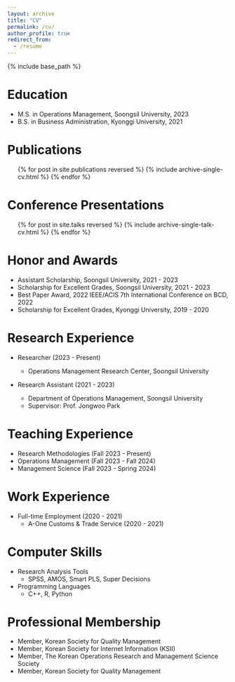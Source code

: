```yaml
---
layout: archive
title: "CV"
permalink: /cv/
author_profile: true
redirect_from:
  - /resume
---
```


{% include base_path %}

Education
======
* M.S. in Operations Management, Soongsil University, 2023
* B.S. in Business Administration, Kyonggi University, 2021

Publications
======
  <ul>{% for post in site.publications reversed %}
    {% include archive-single-cv.html %}
  {% endfor %}</ul>

Conference Presentations
======
  <ul>{% for post in site.talks reversed %}
    {% include archive-single-talk-cv.html  %}
  {% endfor %}</ul> 

Honor and Awards
======
* Assistant Scholarship, Soongsil University, 2021 - 2023
* Scholarship for Excellent Grades, Soongsil University, 2021 - 2023
* Best Paper Award, 2022 IEEE/ACIS 7th International Conference on BCD, 2022
* Scholarship for Excellent Grades, Kyonggi University, 2019 - 2020  

Research Experience
======
* Researcher (2023 - Present)
  * Operations Management Research Center, Soongsil University

* Research Assistant (2021 - 2023)
  * Department of Operations Management, Soongsil University
  * Supervisor: Prof. Jongwoo Park

Teaching Experience
======
* Research Methodologies (Fall 2023 - Present)
* Operations Management (Fall 2023 - Fall 2024)
* Management Science (Fall 2023 - Spring 2024)

Work Experience
======
* Full-time Employment (2020 - 2021)
  * A-One Customs & Trade Service (2020 - 2021)
   
Computer Skills
======
* Research Analysis Tools
  * SPSS, AMOS, Smart PLS, Super Decisions
* Programming Languages
  * C++, R, Python
   
Professional Membership
======
* Member, Korean Society for Quality Management
* Member, Korean Society for Internet Information (KSII)
* Member, The Korean Operations Research and Management Science Society
* Member, Korean Society for Quality Management
